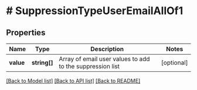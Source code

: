 # # SuppressionTypeUserEmailAllOf1

## Properties

Name | Type | Description | Notes
------------ | ------------- | ------------- | -------------
**value** | **string[]** | Array of email user values to add to the suppression list | [optional]

[[Back to Model list]](../../README.md#models) [[Back to API list]](../../README.md#endpoints) [[Back to README]](../../README.md)
